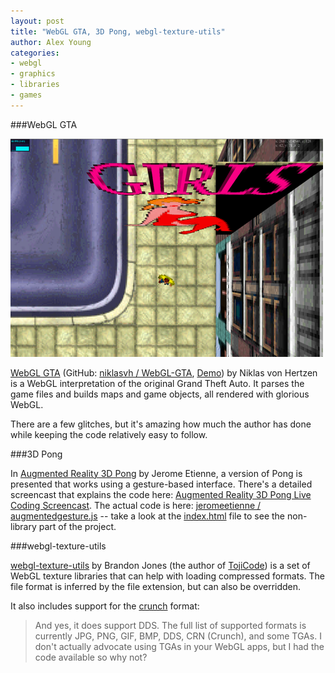```yaml
---
layout: post
title: "WebGL GTA, 3D Pong, webgl-texture-utils"
author: Alex Young
categories: 
- webgl
- graphics
- libraries
- games
---
```


###WebGL GTA

![WebGL GTA](/images/posts/gta-webgl.png)

[WebGL GTA](http://experiments.hertzen.com/webgl-gta/index.html) (GitHub: [niklasvh / WebGL-GTA](https://github.com/niklasvh/WebGL-GTA), [Demo](http://niklasvh.github.com/WebGL-GTA/)) by Niklas von Hertzen is a WebGL interpretation of the original Grand Theft Auto.  It parses the game files and builds maps and game objects, all rendered with glorious WebGL.

There are a few glitches, but it's amazing how much the author has done while keeping the code relatively easy to follow.

###3D Pong

In [Augmented Reality 3D Pong](http://learningthreejs.com/blog/2012/05/02/augmented-reality-3d-pong/) by Jerome Etienne, a version of Pong is presented that works using a gesture-based interface.  There's a detailed screencast that explains the code here: [Augmented Reality 3D Pong Live Coding Screencast](http://www.youtube.com/watch?v=iunNd5lmAVE).  The actual code is here: [jeromeetienne / augmentedgesture.js](https://github.com/jeromeetienne/augmentedgesture.js/tree/master/examples/augmentedpong) -- take a look at the [index.html](https://github.com/jeromeetienne/augmentedgesture.js/blob/master/examples/augmentedpong/index.html) file to see the non-library part of the project.

###webgl-texture-utils

[webgl-texture-utils](https://github.com/toji/webgl-texture-utils) by Brandon Jones (the author of [TojiCode](http://blog.tojicode.com/)) is a set of WebGL texture libraries that can help with loading compressed formats.  The file format is inferred by the file extension, but can also be overridden.

It also includes support for the [crunch](http://code.google.com/p/crunch/) format:

> And yes, it does support DDS. The full list of supported formats is currently JPG, PNG, GIF, BMP, DDS, CRN (Crunch), and some TGAs. I don't actually advocate using TGAs in your WebGL apps, but I had the code available so why not?
